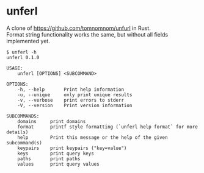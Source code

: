 # unferl  
A clone of https://github.com/tomnomnom/unfurl in Rust.  
Format string functionality works the same, but without all fields implemented yet.  
  
```
$ unferl -h
unferl 0.1.0

USAGE:
    unferl [OPTIONS] <SUBCOMMAND>

OPTIONS:
    -h, --help       Print help information
    -u, --unique     only print unique results
    -v, --verbose    print errors to stderr
    -V, --version    Print version information

SUBCOMMANDS:
    domains     print domains
    format      printf style formatting (`unferl help format` for more details)
    help        Print this message or the help of the given subcommand(s)
    keypairs    print keypairs ("key=value")
    keys        print query keys
    paths       print paths
    values      print query values

``` 

